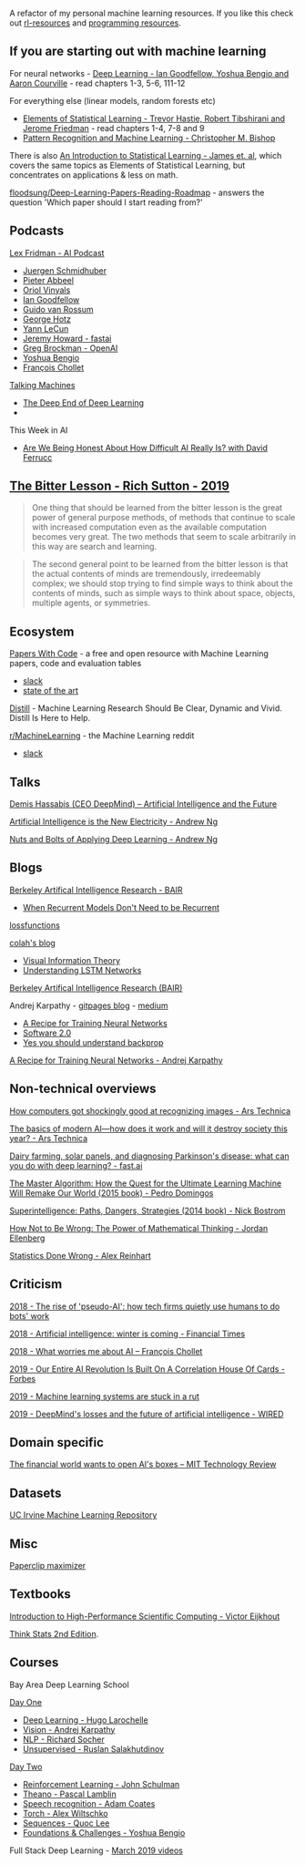 A refactor of my personal machine learning resources.  If you like this check out [rl-resources](https://github.com/ADGEfficiency/rl-resources) and [programming resources](https://github.com/ADGEfficiency/programming-resources).

## If you are starting out with machine learning

For neural networks - [Deep Learning - Ian Goodfellow, Yoshua Bengio and Aaron Courville](https://www.deeplearningbook.org/) - read chapters 1-3, 5-6, 111-12

For everything else (linear models, random forests etc) 

- [Elements of Statistical Learning - Trevor Hastie, Robert Tibshirani and Jerome Friedman](https://web.stanford.edu/~hastie/Papers/ESLII.pdf) - read chapters 1-4, 7-8 and 9
- [Pattern Recognition and Machine Learning - Christopher M. Bishop](http://users.isr.ist.utl.pt/~wurmd/Livros/school/Bishop%20-%20Pattern%20Recognition%20And%20Machine%20Learning%20-%20Springer%20%202006.pdf)

There is also [An Introduction to Statistical Learning - James et. al](http://faculty.marshall.usc.edu/gareth-james/ISL/), which covers the same topics as Elements of Statistical Learning, but concentrates on applications & less on math.

[floodsung/Deep-Learning-Papers-Reading-Roadmap](https://github.com/floodsung/Deep-Learning-Papers-Reading-Roadmap) - answers the question 'Which paper should I start reading from?'

## Podcasts

[Lex Fridman - AI Podcast](https://www.youtube.com/playlist?list=PLrAXtmErZgOdP_8GztsuKi9nrraNbKKp4)

- [Juergen Schmidhuber](https://www.youtube.com/watch?v=3FIo6evmweo&t=0s)
- [Pieter Abbeel](https://www.youtube.com/watch?v=l-mYLq6eZPY&t=0s)
- [Oriol Vinyals](https://www.youtube.com/watch?v=Kedt2or9xlo)
- [Ian Goodfellow](https://www.youtube.com/watch?v=Z6rxFNMGdn0)
- [Guido van Rossum](https://www.youtube.com/watch?v=ghwaIiE3Nd8)
- [George Hotz](https://www.youtube.com/watch?v=iwcYp-XT7UI)
- [Yann LeCun](https://www.youtube.com/watch?v=SGSOCuByo24)
- [Jeremy Howard - fastai](https://www.youtube.com/watch?v=J6XcP4JOHmk)
- [Greg Brockman - OpenAI](https://www.youtube.com/watch?v=bIrEM2FbOLU)
- [Yoshua Bengio](https://www.youtube.com/watch?v=azOmzumh0vQ)
- [François Chollet](https://www.youtube.com/watch?v=Bo8MY4JpiXE)

[Talking Machines](http://www.thetalkingmachines.com/)
- [The Deep End of Deep Learning](http://www.thetalkingmachines.com/episodes/deep-end-deep-learning?context_entity_type=node&context_entity_id=29216)
- 
This Week in AI
- [Are We Being Honest About How Difficult AI Really Is? with David Ferrucc](https://twimlai.com/twiml-talk-268-are-we-being-honest-about-how-difficult-ai-really-is-with-david-ferrucci/)

## [The Bitter Lesson - Rich Sutton - 2019](http://www.incompleteideas.net/IncIdeas/BitterLesson.html)

> One thing that should be learned from the bitter lesson is the great power of general purpose methods, of methods that continue to scale with increased computation even as the available computation becomes very great. The two methods that seem to scale arbitrarily in this way are search and learning. 

> The second general point to be learned from the bitter lesson is that the actual contents of minds are tremendously, irredeemably complex; we should stop trying to find simple ways to think about the contents of minds, such as simple ways to think about space, objects, multiple agents, or symmetries.

## Ecosystem

[Papers With Code](https://paperswithcode.com/) - a free and open resource with Machine Learning papers, code and evaluation tables
- [slack](https://join.slack.com/t/paperswithcode/shared_invite/enQtNzE2NDQyMTAxNDEzLTMxNmY2NTc4ZWYzZGJhZGRmZGFkNzVhNTI1OTZhYzFlZWZiZDQ0M2M5ZTkyYzNhZmZhZmRlMjkxNGQxZGEwZjA)
- [state of the art](https://paperswithcode.com/sota)

[Distill](https://distill.pub/) - Machine Learning Research Should Be Clear, Dynamic and Vivid. Distill Is Here to Help.

[r/MachineLearning](https://www.reddit.com/r/MachineLearning/) - the Machine Learning reddit
- [slack](https://join.slack.com/t/rml-talk/shared_invite/enQtNjkyMzI3NjA2NTY2LWY0ZmRjZjNhYjI5NzYwM2Y0YzZhZWNiODQ3ZGFjYmI2NTU3YjE1ZDU5MzM2ZTQ4ZGJmOTFmNWVkMzFiMzVhYjg)

## Talks

[Demis Hassabis (CEO DeepMind) &#8211; Artificial Intelligence and the Future](https://www.youtube.com/watch?v=i3lEG6aRGm8)

[Artificial Intelligence is the New Electricity - Andrew Ng](https://www.youtube.com/watch?v=zWQOJ001PDs)

[Nuts and Bolts of Applying Deep Learning - Andrew Ng](https://www.youtube.com/watch?v=F1ka6a13S9I)

## Blogs

[Berkeley Artifical Intelligence Research - BAIR](https://bair.berkeley.edu/blog/)
- [When Recurrent Models Don't Need to be Recurrent](https://bair.berkeley.edu/blog/2018/08/06/recurrent/)

[lossfunctions](https://lossfunctions.tumblr.com/)

[colah's blog](https://colah.github.io/)
- [Visual Information Theory](https://colah.github.io/posts/2015-09-Visual-Information/)
- [Understanding LSTM Networks](https://colah.github.io/posts/2015-08-Understanding-LSTMs/)

[Berkeley Artifical Intelligence Research (BAIR)](https://bair.berkeley.edu/blog/)

Andrej Karpathy - [gitpages blog](http://karpathy.github.io/) - [medium](https://medium.com/@karpathy)
- [A Recipe for Training Neural Networks](http://karpathy.github.io/2019/04/25/recipe/)
- [Software 2.0](https://medium.com/@karpathy/software-2-0-a64152b37c35)
- [Yes you should understand backprop](https://medium.com/@karpathy/yes-you-should-understand-backprop-e2f06eab496b)

[A Recipe for Training Neural Networks - Andrej Karpathy](https://karpathy.github.io/2019/04/25/recipe/)

## Non-technical overviews

[How computers got shockingly good at recognizing images - Ars Technica](https://arstechnica.com/science/2018/12/how-computers-got-shockingly-good-at-recognizing-images/)

[The basics of modern AI—how does it work and will it destroy society this year? - Ars Technica](https://arstechnica.com/features/2019/04/from-ml-to-gan-to-hal-a-peak-behind-the-modern-artificial-intelligence-curtain/)

[Dairy farming, solar panels, and diagnosing Parkinson's disease: what can you do with deep learning? - fast.ai](https://www.fast.ai/2019/02/21/dl-projects/)

[The Master Algorithm: How the Quest for the Ultimate Learning Machine Will Remake Our World (2015 book) - Pedro Domingos](https://en.wikipedia.org/wiki/The_Master_Algorithm)

[Superintelligence: Paths, Dangers, Strategies (2014 book) - Nick Bostrom](https://en.wikipedia.org/wiki/Superintelligence:_Paths,_Dangers,_Strategies)

[How Not to Be Wrong: The Power of Mathematical Thinking - Jordan Ellenberg](https://en.wikipedia.org/wiki/How_Not_to_Be_Wrong)

[Statistics Done Wrong - Alex Reinhart](https://www.statisticsdonewrong.com/)

## Criticism

[2018 - The rise of 'pseudo-AI': how tech firms quietly use humans to do bots' work](https://www.theguardian.com/technology/2018/jul/06/artificial-intelligence-ai-humans-bots-tech-companies)

[2018 - Artificial intelligence: winter is coming - Financial Times](https://www.ft.com/content/47111fce-d0a4-11e8-9a3c-5d5eac8f1ab4)

[2018 - What worries me about AI – François Chollet](https://medium.com/@francois.chollet/what-worries-me-about-ai-ed9df072b704)

[2019 - Our Entire AI Revolution Is Built On A Correlation House Of Cards - Forbes](https://www.forbes.com/sites/kalevleetaru/2019/04/20/our-entire-ai-revolution-is-built-on-a-correlation-house-of-cards/#22c051a54969)

[2019 - Machine learning systems are stuck in a rut](https://blog.acolyer.org/2019/06/28/machine-learning-systems-are-stuck-in-a-rut/)

[2019 - DeepMind's losses and the future of artificial intelligence - WIRED](https://www.wired.com/story/deepminds-losses-future-artificial-intelligence/)

## Domain specific

[The financial world wants to open AI's boxes &#8211; MIT Technology Review](https://www.technologyreview.com/s/604122/the-financial-world-wants-to-open-ais-black-boxes/)

## Datasets

[UC Irvine Machine Learning Repository](http://archive.ics.uci.edu/ml/index.php)

## Misc

[Paperclip maximizer](https://wiki.lesswrong.com/wiki/Paperclip_maximizer)

## Textbooks

[Introduction to High-Performance Scientific Computing - Victor Eijkhout](http://pages.tacc.utexas.edu/~eijkhout/istc/html/index.html)

[Think Stats 2nd Edition](https://greenteapress.com/wp/think-stats-2e/).

## Courses

Bay Area Deep Learning School

[Day One](https://www.youtube.com/watch?v=eyovmAtoUx0)

- [Deep Learning - Hugo Larochelle](https://youtu.be/eyovmAtoUx0?list=WL&t=585)
- [Vision - Andrej Karpathy](https://youtu.be/eyovmAtoUx0?list=WL&t=5266)
- [NLP - Richard Socher](https://youtu.be/eyovmAtoUx0?t=14036)
- [Unsupervised - Ruslan Salakhutdinov](https://youtu.be/eyovmAtoUx0?list=WL&t=25874)

[Day Two](https://www.youtube.com/watch?v=9dXiAecyJrY)

- [Reinforcement Learning - John Schulman](https://youtu.be/9dXiAecyJrY?t=361)
- [Theano - Pascal Lamblin](https://youtu.be/9dXiAecyJrY?t=6702)
- [Speech recognition - Adam Coates](https://youtu.be/9dXiAecyJrY?t=13878)
- [Torch - Alex Wiltschko](https://youtu.be/9dXiAecyJrY?t=20966)
- [Sequences - Quoc Lee](https://youtu.be/9dXiAecyJrY?t=25463)
- [Foundations & Challenges - Yoshua Bengio](https://youtu.be/9dXiAecyJrY?t=30704)

Full Stack Deep Learning - [March 2019 videos](https://fullstackdeeplearning.com/march2019)
